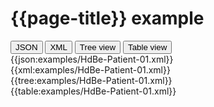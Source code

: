 # {{page-title}} example

<div>
  <div class="tab">
     <button class="tablinks active" onclick="openTab(event, 'JSON')">JSON</button>
     <button class="tablinks" onclick="openTab(event, 'XML')">XML</button>
     <button class="tablinks" onclick="openTab(event, 'Tree view')">Tree view</button>
     <button class="tablinks" onclick="openTab(event, 'Table view')">Table view</button>   
  </div>

  <div id="JSON" class="tabcontent" style="display:block">
      {{json:examples/HdBe-Patient-01.xml}}
  </div>
  <div id="XML" class="tabcontent">
      {{xml:examples/HdBe-Patient-01.xml}}
  </div>
  <div id="Tree view" class="tabcontent">
      {{tree:examples/HdBe-Patient-01.xml}}
  </div>
  <div id="Table view" class="tabcontent">
      {{table:examples/HdBe-Patient-01.xml}}
  </div>

</div>